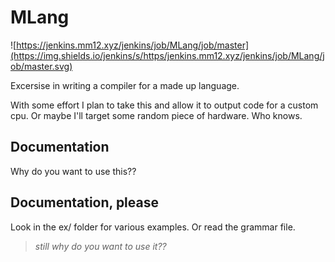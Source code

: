 # MLang
![https://jenkins.mm12.xyz/jenkins/job/MLang/job/master](https://img.shields.io/jenkins/s/https/jenkins.mm12.xyz/jenkins/job/MLang/job/master.svg)

Excersise in writing a compiler for a made up language.

With some effort I plan to take this and allow it to output code for a custom cpu. Or maybe I'll target some random piece of hardware.
Who knows.

## Documentation

Why do you want to use this??

## Documentation, please

Look in the ex/ folder for various examples. Or read the grammar file.

> _still why do you want to use it??_
